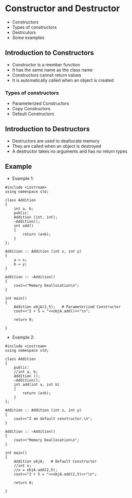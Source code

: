 # Constructor and Destructor

* Constructors
* Types of constructors
* Destrcutors
* Some examples


## Introduction to Constructors

* Constructor is a member function
* It has the same name as the class name
* Constructors cannot return values
* It is automatically called when an object is created


### Types of constructors
* Parameterized Constructors
* Copy Constructors
* Default Constructors


## Introduction to Destructors

* Destructors are used to deallocate memory
* They are called when an object is destroyed
* A destructor takes no arguments and has no return types


## Example

* Example 1:

```
#include <iostream>
using namespace std;

class Addition
{
    int a, b;
    public:
    Addition (int, int);
    ~Addition();
    int add()
    {
        return (a+b);
    }
};

Addition :: Addition (int x, int y)
{
    a = x;
    b = y;
}

Addition :: ~Addition()
{
    cout<<"Memory Deallocation\n";
}

int main()
{
    Addition objA(2,5);   # Parameterized Constructor
    cout<<"2 + 5 = "<<objA.add()<<"\n";
    
    return 0;

}
```

* Example 2:

```
#include <iostream>
using namespace std;

class Addition
{
    public:
    //int a, b;
    Addition ();
    ~Addition();
    int add(int a, int b)
    {
        return (a+b);
    }
};

Addition :: Addition (int x, int y)
{
    cout<<"I am default constructor.\n";
}

Addition :: ~Addition()
{
    cout<<"Memory Deallocation\n";
}

int main()
{
    Addition objA;   # Default Constructor
    //int x;
    //x = objA.add(2,5);
    cout<<"2 + 5 = "<<objA.add(2,5)<<"\n";
    
    return 0;

}
```


